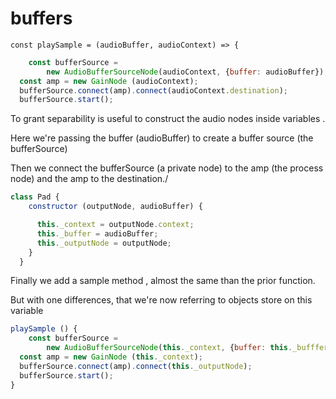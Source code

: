 # buffers



```
const playSample = (audioBuffer, audioContext) => {
```

```jsx
	const bufferSource = 
		new AudioBufferSourceNode(audioContext, {buffer: audioBuffer});
  const amp = new GainNode (audioContext);
  bufferSource.connect(amp).connect(audioContext.destination);
  bufferSource.start();
```

To grant separability is useful to construct the audio nodes inside variables .

Here we're passing the buffer (audioBuffer) to create a buffer source (the bufferSource)

Then we connect the bufferSource (a private node) to the amp (the process node) and the amp to the destination./

```jsx
class Pad {
    constructor (outputNode, audioBuffer) {

      this._context = outputNode.context;
      this._buffer = audioBuffer;
      this._outputNode = outputNode;
    }
  }
```

Finally we add a sample method , almost the same than the prior function.

But with one differences, that we're now referring to objects store on this variable

```jsx
playSample () {
	const bufferSource = 
		new AudioBufferSourceNode(this._context, {buffer: this._bufffer});
  const amp = new GainNode (this._context);
  bufferSource.connect(amp).connect(this._outputNode);
  bufferSource.start();
}
```
